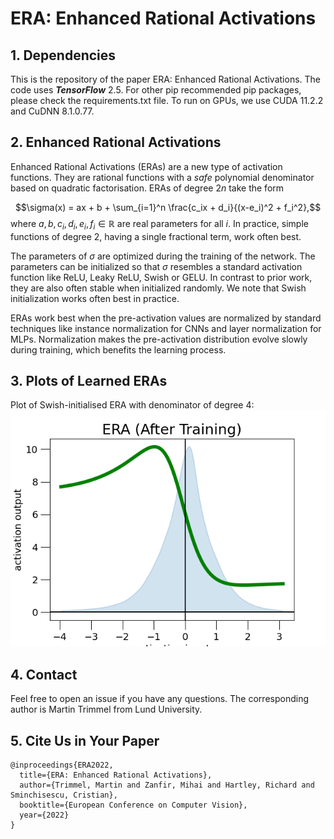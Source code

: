 # ERA: Enhanced Rational Activations

## 1. Dependencies
This is the repository of the paper ERA: Enhanced Rational Activations.
The code uses ***TensorFlow*** 2.5. For other pip recommended pip packages, please check the requirements.txt file. To run on GPUs, we use CUDA 11.2.2 and CuDNN 8.1.0.77.

## 2. Enhanced Rational Activations

Enhanced Rational Activations (ERAs) are a new type of activation functions. They are rational functions with a *safe* polynomial denominator based on quadratic factorisation. ERAs of degree $2n$ take the form

$$\sigma(x) = ax + b + \sum_{i=1}^n \frac{c_ix + d_i}{(x-e_i)^2 + f_i^2},$$
where $a, b, c_i, d_i, e_i, f_i \in \mathbb{R}$ are real parameters for all $i$. In practice, simple functions of degree 2, having a single fractional term, work often best.

The parameters of $\sigma$ are optimized during the training of the network. The parameters can be initialized so that $\sigma$ resembles a standard activation function like ReLU, Leaky ReLU, Swish or GELU. In contrast to prior work, they are also often stable when initialized randomly. We note that Swish initialization works often best in practice.

ERAs work best when the pre-activation values are normalized by standard techniques like instance normalization for CNNs and layer normalization for MLPs. Normalization makes the pre-activation distribution evolve slowly during training, which benefits the learning process.

## 3. Plots of Learned ERAs
Plot of Swish-initialised ERA with denominator of degree 4:
![rational_approx](./Learned_ERAs/1701_new/after_rational0_y_act.png)

## 4. Contact
Feel free to open an issue if you have any questions. The corresponding author is Martin Trimmel from Lund University.

## 5. Cite Us in Your Paper
```
@inproceedings{ERA2022,
  title={ERA: Enhanced Rational Activations},
  author={Trimmel, Martin and Zanfir, Mihai and Hartley, Richard and Sminchisescu, Cristian},
  booktitle={European Conference on Computer Vision},
  year={2022}
}
```
